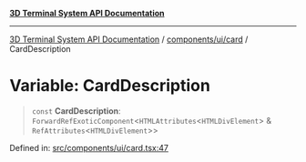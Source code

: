 [**3D Terminal System API Documentation**](../../../../README.md)

***

[3D Terminal System API Documentation](../../../../README.md) / [components/ui/card](../README.md) / CardDescription

# Variable: CardDescription

> `const` **CardDescription**: `ForwardRefExoticComponent`\<`HTMLAttributes`\<`HTMLDivElement`\> & `RefAttributes`\<`HTMLDivElement`\>\>

Defined in: [src/components/ui/card.tsx:47](https://github.com/Dicommunitas/ThreeJS_Terminal_3D2/blob/3ee0fc36a3337518d3717231e10fb625cedcf942/src/components/ui/card.tsx#L47)
